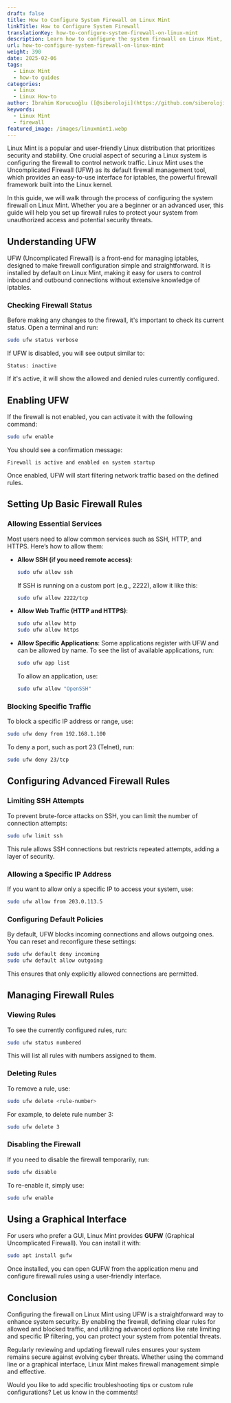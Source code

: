 ```yaml
---
draft: false
title: How to Configure System Firewall on Linux Mint
linkTitle: How to Configure System Firewall
translationKey: how-to-configure-system-firewall-on-linux-mint
description: Learn how to configure the system firewall on Linux Mint, ensuring your system remains secure without compromising accessibility.
url: how-to-configure-system-firewall-on-linux-mint
weight: 390
date: 2025-02-06
tags:
  - Linux Mint
  - how-to guides
categories:
  - Linux
  - Linux How-to
author: İbrahim Korucuoğlu ([@siberoloji](https://github.com/siberoloji))
keywords:
  - Linux Mint
  - firewall
featured_image: /images/linuxmint1.webp
---
```

Linux Mint is a popular and user-friendly Linux distribution that prioritizes security and stability. One crucial aspect of securing a Linux system is configuring the firewall to control network traffic. Linux Mint uses the Uncomplicated Firewall (UFW) as its default firewall management tool, which provides an easy-to-use interface for iptables, the powerful firewall framework built into the Linux kernel.

In this guide, we will walk through the process of configuring the system firewall on Linux Mint. Whether you are a beginner or an advanced user, this guide will help you set up firewall rules to protect your system from unauthorized access and potential security threats.

## Understanding UFW

UFW (Uncomplicated Firewall) is a front-end for managing iptables, designed to make firewall configuration simple and straightforward. It is installed by default on Linux Mint, making it easy for users to control inbound and outbound connections without extensive knowledge of iptables.

### Checking Firewall Status

Before making any changes to the firewall, it's important to check its current status. Open a terminal and run:

```bash
sudo ufw status verbose
```

If UFW is disabled, you will see output similar to:

```
Status: inactive
```

If it's active, it will show the allowed and denied rules currently configured.

## Enabling UFW

If the firewall is not enabled, you can activate it with the following command:

```bash
sudo ufw enable
```

You should see a confirmation message:

```
Firewall is active and enabled on system startup
```

Once enabled, UFW will start filtering network traffic based on the defined rules.

## Setting Up Basic Firewall Rules

### Allowing Essential Services

Most users need to allow common services such as SSH, HTTP, and HTTPS. Here’s how to allow them:

- **Allow SSH (if you need remote access)**:

  ```bash
  sudo ufw allow ssh
  ```
  
  If SSH is running on a custom port (e.g., 2222), allow it like this:

  ```bash
  sudo ufw allow 2222/tcp
  ```

- **Allow Web Traffic (HTTP and HTTPS)**:

  ```bash
  sudo ufw allow http
  sudo ufw allow https
  ```

- **Allow Specific Applications**:
  Some applications register with UFW and can be allowed by name. To see the list of available applications, run:
  
  ```bash
  sudo ufw app list
  ```
  
  To allow an application, use:
  
  ```bash
  sudo ufw allow "OpenSSH"
  ```

### Blocking Specific Traffic

To block a specific IP address or range, use:

```bash
sudo ufw deny from 192.168.1.100
```

To deny a port, such as port 23 (Telnet), run:

```bash
sudo ufw deny 23/tcp
```

## Configuring Advanced Firewall Rules

### Limiting SSH Attempts

To prevent brute-force attacks on SSH, you can limit the number of connection attempts:

```bash
sudo ufw limit ssh
```

This rule allows SSH connections but restricts repeated attempts, adding a layer of security.

### Allowing a Specific IP Address

If you want to allow only a specific IP to access your system, use:

```bash
sudo ufw allow from 203.0.113.5
```

### Configuring Default Policies

By default, UFW blocks incoming connections and allows outgoing ones. You can reset and reconfigure these settings:

```bash
sudo ufw default deny incoming
sudo ufw default allow outgoing
```

This ensures that only explicitly allowed connections are permitted.

## Managing Firewall Rules

### Viewing Rules

To see the currently configured rules, run:

```bash
sudo ufw status numbered
```

This will list all rules with numbers assigned to them.

### Deleting Rules

To remove a rule, use:

```bash
sudo ufw delete <rule-number>
```

For example, to delete rule number 3:

```bash
sudo ufw delete 3
```

### Disabling the Firewall

If you need to disable the firewall temporarily, run:

```bash
sudo ufw disable
```

To re-enable it, simply use:

```bash
sudo ufw enable
```

## Using a Graphical Interface

For users who prefer a GUI, Linux Mint provides **GUFW** (Graphical Uncomplicated Firewall). You can install it with:

```bash
sudo apt install gufw
```

Once installed, you can open GUFW from the application menu and configure firewall rules using a user-friendly interface.

## Conclusion

Configuring the firewall on Linux Mint using UFW is a straightforward way to enhance system security. By enabling the firewall, defining clear rules for allowed and blocked traffic, and utilizing advanced options like rate limiting and specific IP filtering, you can protect your system from potential threats.

Regularly reviewing and updating firewall rules ensures your system remains secure against evolving cyber threats. Whether using the command line or a graphical interface, Linux Mint makes firewall management simple and effective.

Would you like to add specific troubleshooting tips or custom rule configurations? Let us know in the comments!
